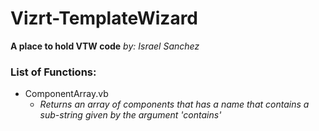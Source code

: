 # Vizrt-TemplateWizard
__A place to hold VTW code__ *by: Israel Sanchez*

### List of Functions:
* ComponentArray.vb
  * *Returns an array of components that has a name that contains a sub-string given by the argument 'contains'*
